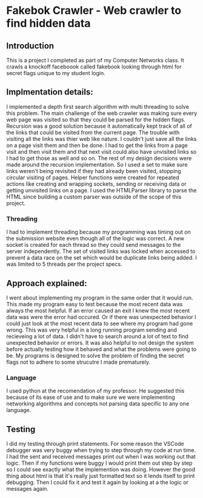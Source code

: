 # Fakebok Crawler - Web crawler to find hidden data 

## Introduction

This is a project I completed as part of my Computer Networks class. It crawls a knockoff faceboook called fakebook looking through html
for secret flags unique to my student login.

## Implmentation details:

I implemented a depth first search algorithm with multi threading to solve this problem.
The main challenge of the web crawler was making sure every web page was visited so that they could be parsed for the hidden flags.
Recursion was a good solution because it automatically kept track of all of the links that could be visited from the current page.
The trouble with visiting all the links was thier web like nature. I couldn't just save all the links on a page visit them and then
be done. I had to get the links from a page visit and then visit them and that next visit could also have unvisited links so I had to
get those as well and so on. 
The rest of my design decisions were made around the recursion implementation. 
So I used a set to make sure links weren't being revisited if they had already been visited, stopping circular visiting of
pages.
Helper functions were created for repeated actions like creating and wrapping sockets, sending or receiving data or getting 
unvisited links on a page.
I used the HTMLParser library to parse the HTML since building a custom parser was outside of the scope of this project.

### Threading

I had to implement threading because my programming was timing out on the submission website even though all of the logic was correct.
A new socket is created for each thread so they could send messages to the server independently.
The set of visited links was locked when accessed to prevent a data race on the set which would be duplicate links being added.
I was limited to 5 threads per the project specs.

## Approach explained:

I went about implementing my program in the same order that it would run.
This made my program easy to test because the most recent data was always the most helpful. 
If an error caused an exit I knew the most recent data was were the error had occured.
Or if there was unexpected behavior I could just look at the most recent data to see where my program had gone wrong.
This was very helpful in a long running program sending and recieveing a lot of data. I didn't have to search around a lot
of text to find unexpected behavior or errors.
It was also helpful to not design the system before actually testing how it behaved and what the problems were going to be.
My programs is designed to solve the problem of finding the secret flags not to adhere to some strucutre I made prematurely.

### Language

I used python at the recomendation of my professor. He suggested this because of its ease of use and to make sure we were 
implementing networking algorithms and concepts not parsing data specific to any one language. 

## Testing

I did my testing through print statements. For some reason the VSCode debugger was very buggy when trying to step through my code 
at run time. 
I had the sent and received messages print out when I was working out that logic.
Then if my functions were buggy I would print them out step by step so I could see exactly what the implemention was doing.
However the good thing about html is that it's really just formatted text so it lends itself to print debugging.
Then I could fix it and test it again by looking at a the logic or messages again.
